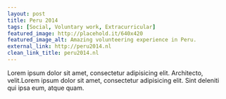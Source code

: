 ```yaml
---
layout: post
title: Peru 2014
tags: [Social, Voluntary work, Extracurricular]
featured_image: http://placehold.it/640x420
featured_image_alt: Amazing volunteering experience in Peru.
external_link: http://peru2014.nl
clean_link_title: peru2014.nl
---
```


Lorem ipsum dolor sit amet, consectetur adipisicing elit. Architecto, velit.Lorem ipsum dolor sit amet, consectetur adipisicing elit. Sint deleniti qui ipsa eum, atque quam.